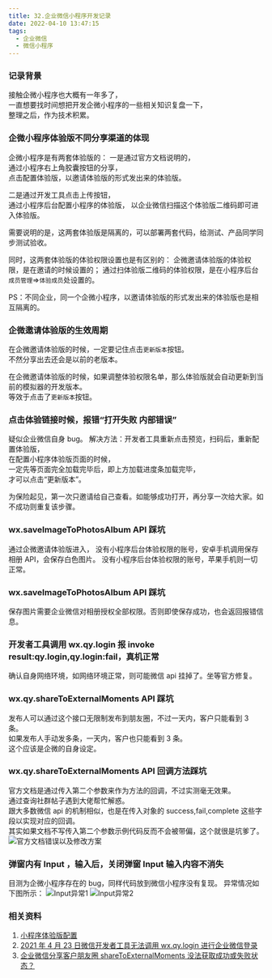 ```yaml
---
title: 32.企业微信小程序开发记录
date: 2022-04-10 13:47:15
tags:
  - 企业微信
  - 微信小程序
---
```


### 记录背景

接触企微小程序也大概有一年多了，  
一直想要找时间想把开发企微小程序的一些相关知识复盘一下，  
整理之后，作为技术积累。

<!-- more -->

### 企微小程序体验版不同分享渠道的体现

企微小程序是有两套体验版的：
一是通过官方文档说明的，  
通过小程序右上角胶囊按钮的分享，  
点击配置体验版，以邀请体验版的形式发出来的体验版。

二是通过开发工具点击上传按钮，  
通过小程序后台配置小程序的体验版，
以企业微信扫描这个体验版二维码即可进入体验版。

需要说明的是，这两套体验版是隔离的，可以部署两套代码，给测试、产品同学同步测试验收。

同时，这两套体验版的体验权限设置也是有区别的：
企微邀请体验版的体验权限，是在邀请的时候设置的；
通过扫体验版二维码的体验权限，是在小程序后台`成员管理`=>`体验成员`处设置的。

PS：不同企业，同一个企微小程序，以邀请体验版的形式发出来的体验版也是相互隔离的。

### 企微邀请体验版的生效周期

在企微邀请体验版的时候，一定要记住点击`更新版本`按钮。  
不然分享出去还会是以前的老版本。

在企微邀请体验版的时候，如果调整体验权限名单，那么体验版就会自动更新到当前的模拟器的开发版本。  
等效于点击了`更新版本`按钮。

### 点击体验链接时候，报错“打开失败 内部错误”

疑似企业微信自身 bug。
解决方法：开发者工具重新点击预览，扫码后，重新配置体验版，  
在配置小程序体验版页面的时候，  
一定先等页面完全加载完毕后，即上方加载进度条加载完毕，  
才可以点击“更新版本”。

为保险起见，第一次只邀请给自己查看。如能够成功打开，再分享一次给大家。如不成功则重复该步骤。

### wx.saveImageToPhotosAlbum API 踩坑

通过企微邀请体验版进入，
没有小程序后台体验权限的账号，安卓手机调用保存相册 API，会保存白色图片。
没有小程序后台体验权限的账号，苹果手机则一切正常。

### wx.saveImageToPhotosAlbum API 踩坑

保存图片需要企业微信对相册授权全部权限。否则即使保存成功，也会返回报错信息。

### 开发者工具调用 wx.qy.login 报 invoke result:qy.login,qy.login:fail，真机正常

确认自身网络环境，如网络环境正常，则可能微信 api 挂掉了。坐等官方修复。

### wx.qy.shareToExternalMoments API 踩坑

发布人可以通过这个接口无限制发布到朋友圈，不过一天内，客户只能看到 3 条。  
如果发布人手动发多条，一天内，客户也只能看到 3 条。  
这个应该是企微的自身设定。

### wx.qy.shareToExternalMoments API 回调方法踩坑

官方文档是通过传入第二个参数来作为方法的回调，不过实测毫无效果。  
通过查询社群帖子遇到大佬帮忙解惑。  
跟大多数微信 api 的机制相似，也是在传入对象的 success,fail,complete 这些字段以实现对应的回调。  
其实如果文档不写传入第二个参数示例代码反而不会被带偏，这个就很是坑爹了。
![官方文档错误以及修改方案](../../../../images/image_32_1.jpg)

### 弹窗内有 Input ，输入后，关闭弹窗 Input 输入内容不消失

目测为企微小程序存在的 bug，同样代码放到微信小程序没有复现。
异常情况如下图所示：
![Input异常1](../../../../images/image_32_2.png)
![Input异常2](../../../../images/image_32_3.png)

### 相关资料

1. [小程序体验版配置](https://developer.work.weixin.qq.com/document/path/92380)
2. [2021 年 4 月 23 日微信开发者工具无法调用 wx.qy.login 进行企业微信登录](https://developers.weixin.qq.com/community/develop/doc/0000c0d9be84d82a990c4902756400?highline=invoke%20result%3Aqy.login,qy.login%3Afail)
3. [企业微信分享客户朋友圈 shareToExternalMoments 没法获取成功或失败状态？](https://developers.weixin.qq.com/community/enterprisewechat/doc/000e22cd200f005fb6eca583b51400)
